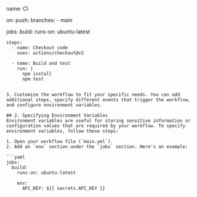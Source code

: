 name: CI

on:
  push:
    branches:
      - main

jobs:
  build:
    runs-on: ubuntu-latest

    steps:
      - name: Checkout code
        uses: actions/checkout@v2

      - name: Build and test
        run: |
          npm install
          npm test
```

3. Customize the workflow to fit your specific needs. You can add additional steps, specify different events that trigger the workflow, and configure environment variables.

## 2. Specifying Environment Variables
Environment variables are useful for storing sensitive information or configuration values that are required by your workflow. To specify environment variables, follow these steps:

1. Open your workflow file (`main.yml`).
2. Add an `env` section under the `jobs` section. Here's an example:

```yaml
jobs:
  build:
    runs-on: ubuntu-latest

    env:
      API_KEY: ${{ secrets.API_KEY }}
